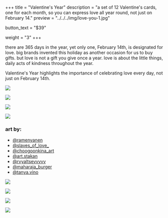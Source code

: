 +++
title = "Valentine's Year"
description = "a set of 12 Valentine's cards, one for each month, so you can express love all year round, not just on February 14."
preview = "../../../img/love-you-1.jpg"

button_text = "$39"

weight = "3"
+++

there are 365 days in the year, yet only one, February 14th, is designated for love. big brands invented this holiday as another occasion for us to buy gifts. but love is not a gift you give once a year. love is about the little things, daily acts of kindness throughout the year.

Valentine's Year highlights the importance of celebrating love every day, not just on February 14th.

![](../../../img/love-you-2.jpg)

![](../../../img/love-you-3.jpg)

![](../../../img/love-you-4.jpg)

![](../../../img/love-you-5.jpg)

### art by:

- [@ramenyanen](https://www.instagram.com/ramenyanen/)
- [@slaves_of_love_](https://www.instagram.com/slaves_of_love_/)
- [@choogoonkina_art](https://instagram.com/choogoonkina_art/)
- [@art.stakan](https://instagram.com/art.stakan/)
- [@rvyaltsevvvvv](https://instagram.com/rvyaltsevvvvv/)
- [@maharaja_burger](http://instagram.com/maharaja_burger/)
- [@tanya.vino](https://www.instagram.com/tanya.vino/)

![](../../../img/love-you-6.jpg)

![](../../../img/love-you-7.jpg)

![](../../../img/love-you-8.jpg)

![](../../../img/love-you-9.png)
